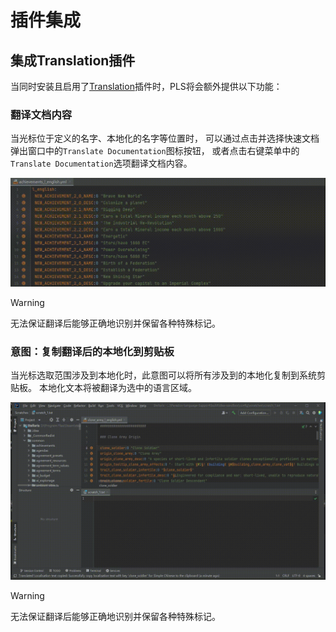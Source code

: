 # 插件集成

## 集成**Translation**插件

当同时安装且启用了[Translation](https://github.com/YiiGuxing/TranslationPlugin)插件时，PLS将会额外提供以下功能：

### 翻译文档内容

当光标位于定义的名字、本地化的名字等位置时，
可以通过点击并选择快速文档弹出窗口中的`Translate Documentation`图标按钮，
或者点击右键菜单中的`Translate Documentation`选项翻译文档内容。

![](../images/plugin-integration/translate_documentation.gif)

> [!warning]
>
> 无法保证翻译后能够正确地识别并保留各种特殊标记。

### 意图：复制翻译后的本地化到剪贴板

当光标选取范围涉及到本地化时，此意图可以将所有涉及到的本地化复制到系统剪贴板。
本地化文本将被翻译为选中的语言区域。

![](../images/plugin-integration/intention_copy_loc_for_locale.gif)

> [!warning]
>
> 无法保证翻译后能够正确地识别并保留各种特殊标记。
